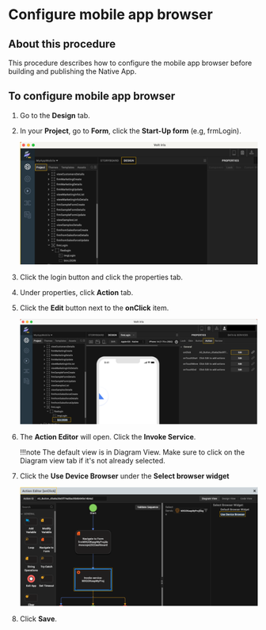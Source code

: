 # Configure mobile app browser

## About this procedure

This procedure describes how to configure the mobile app browser before  building and publishing the Native App.



## To configure mobile app browser

1. Go to the **Design** tab.
2. In your **Project**, go to **Form**, click the **Start-Up form** (e.g, frmLogin).

    ![](../assets/images/didesignproj.png)

3. Click the login button and click the properties tab.
4. Under properties, click **Action** tab.
5. Click the **Edit** button next to the **onClick** item. 

    ![](../assets/images/didesignaction.png)

6. The **Action Editor** will open. Click the **Invoke Service**.

    !!!note
        The default view is in Diagram View.   Make sure to click on the Diagram view tab if it's not already selected.
    

7. Click the **Use Device Browser** under the **Select browser widget**

    ![](../assets/images/didesigninvoke.png )

8. Click **Save**.